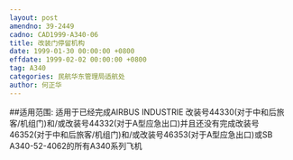 ```yaml
---
layout: post
amendno: 39-2449
cadno: CAD1999-A340-06
title: 改装门停留机构
date: 1999-01-30 00:00:00 +0800
effdate: 1999-02-02 00:00:00 +0800
tag: A340
categories: 民航华东管理局适航处
author: 何正华
---
```


##适用范围:
适用于已经完成AIRBUS INDUSTRIE 改装号44330(对于中和后旅客/机组门)和/或改装号44332(对于A型应急出口)并且还没有完成改装号46352(对于中和后旅客/机组门)和/或改装号46353(对于A型应急出口)或SB A340-52-4062的所有A340系列飞机

